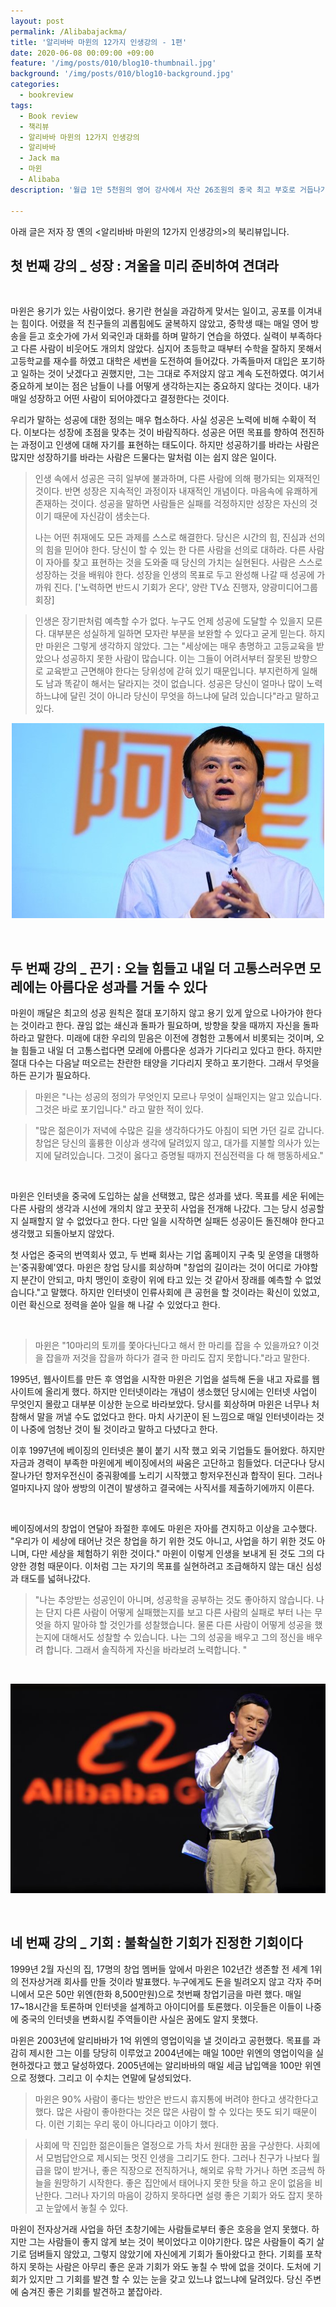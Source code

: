 ```yaml
---
layout: post
permalink: /Alibabajackma/
title: '알리바바 마윈의 12가지 인생강의 - 1편'
date: 2020-06-08 00:09:00 +09:00
feature: '/img/posts/010/blog10-thumbnail.jpg'
background: '/img/posts/010/blog10-background.jpg'
categories:
  - bookreview
tags:
  - Book review
  - 책리뷰
  - 알리바바 마윈의 12가지 인생강의
  - 알리바바
  - Jack ma
  - 마윈
  - Alibaba
description: '월급 1만 5천원의 영어 강사에서 자산 26조원의 중국 최고 부호로 거듭나기 까지, 열정은 결코 상처 받지 않는다는 마윈의 12가지 인생강의'

---
```


아래 글은 저자 장 옌의 <알리바바 마윈의 12가지 인생강의>의 북리뷰입니다.  



## 첫 번째 강의 _ 성장 : 겨울을 미리 준비하여 견뎌라

​      

마윈은 용기가 있는 사람이었다. 용기란 현실을 과감하게 맞서는 일이고, 공포를 이겨내는 힘이다. 어렸을 적 친구들의 괴롭힘에도 굴복하지 않았고, 중학생 때는 매일 영어 방송을 듣고 호숫가에 가서 외국인과 대화를 하며 말하기 연습을 하였다. 실력이 부족하다고 다른 사람이 비웃어도 개의치 않았다. 심지어 초등학교 때부터 수학을 잘하지 못해서 고등학교를 재수를 하였고 대학은 세번을 도전하여 들어갔다. 가족들마저 대입은 포기하고 일하는 것이 낫겠다고 권했지만, 그는 그대로 주저앉지 않고 계속 도전하였다. 여기서 중요하게 보이는 점은 남들이 나를 어떻게 생각하는지는 중요하지 않다는 것이다. 내가 매일 성장하고 어떤 사람이 되어야겠다고 결정한다는 것이다.  



우리가 말하는 성공에 대한 정의는 매우 협소하다. 사실 성공은 노력에 비해 수확이 적다. 이보다는 성장에 초점을 맞추는 것이 바람직하다. 성공은 어떤 목표를 향하여 전진하는 과정이고 인생에 대해 자기를 표현하는 태도이다. 하지만 성공하기를 바라는 사람은 많지만 성장하기를 바라는 사람은 드물다는 말처럼 이는 쉽지 않은 일이다.   

> 인생 속에서 성공은 극히 일부에 불과하며, 다른 사람에 의해 평가되는 외재적인 것이다. 반면 성장은 지속적인 과정이자 내재적인 개념이다. 마음속에 유쾌하게 존재하는 것이다. 성공을 말하면 사람들은 실패를 걱정하지만 성장은 자신의 것이기 때문에 자신감이 샘솟는다. 
>
> 나는 어떤 취재에도 모든 과제를 스스로 해결한다. 당신은 시간의 힘, 진심과 선의의 힘을 믿어야 한다. 당신이 할 수 있는 한 다른 사람을 선의로 대하라. 다른 사람이 자아를 찾고 표현하는 것을 도와줄 때 당신의 가치는 실현된다. 사람은 스스로 성장하는 것을 배워야 한다. 성장을 인생의 목표로 두고 완성해 나갈 때 성공에 가까워 진다. ['노력하면 반드시 기회가 온다', 양란 TV쇼 진행자, 양광미디어그룹 회장]

  

> 인생은 장기판처럼 예측할 수가 없다. 누구도 언제 성공에 도달할 수 있을지 모른다. 대부분은 성실하게 일하면 모자란 부분을 보완할 수 있다고 굳게 믿는다. 하지만 마윈은 그렇게 생각하지 않았다. 그는 "세상에는 매우 총명하고 고등교육을 받았으나 성공하지 못한 사람이 많습니다. 이는 그들이 어려서부터 잘못된 방향으로 교육받고 근면해야 한다는 당위성에 갇혀 있기 때문입니다. 부지런하게 일해도 남과 똑같이 해서는 달라지는 것이 없습니다. 성공은 당신이 얼마나 많이 노력하느냐에 달린 것이 아니라 당신이 무엇을 하느냐에 달려 있습니다"라고 말하고 있다. 

  

<center><img src="/img/posts/010/ma1.jpg"></center>

  

​    

## 두 번째 강의 _ 끈기 : 오늘 힘들고 내일 더 고통스러우면 모레에는 아름다운 성과를 거둘 수 있다

  

마윈이 깨달은 최고의 성공 원칙은 절대 포기하지 않고 용기 있게 앞으로 나아가야 한다는 것이라고 한다. 끊임 없는 쇄신과 돌파가 필요하며, 방향을 찾을 때까지 자신을 돌파하라고 말한다. 미래에 대한 우리의 믿음은 이전에 경험한 고통에서 비롯되는 것이며, 오늘 힘들고 내일 더 고통스럽다면 모레에 아름다운 성과가 기다리고 있다고 한다. 하지만 절대 다수는 다음날 떠오르는 찬란한 태양을 기다리지 못하고 포기한다. 그래서 무엇을 하든 끈기가 필요하다. 

  

> 마윈은 "나는 성공의 정의가 무엇인지 모르나 무엇이 실패인지는 알고 있습니다. 그것은 바로 포기입니다." 라고 말한 적이 있다. 

  

> "많은 젊은이가 저녁에 수많은 길을 생각하다가도 아침이 되면 가던 길로 갑니다. 창업은 당신의 훌륭한 이상과 생각에 달려있지 않고, 대가를 지불할 의사가 있는지에 달려있습니다. 그것이 옳다고 증명될 때까지 전심전력을 다 해 행동하세요."

​      

마윈은 인터넷을 중국에 도입하는 삶을 선택했고, 많은 성과를 냈다. 목표를 세운 뒤에는 다른 사람의 생각과 시선에 개의치 않고 꿋꿋히 사업을 전개해 나갔다. 그는 당시 성공할지 실패할지 알 수 없었다고 한다. 다만 일을 시작하면 실패든 성공이든 돌진해야 한다고 생각했고 되돌아보지 않았다. 

  

첫 사업은 중국의 번역회사 였고, 두 번째 회사는 기업 홈페이지 구축 및 운영을 대행하는'중궈황예'였다. 마윈은 창업 당시를 회상하며 "창업의 길이라는 것이 어디로 가야할지 분간이 안되고, 마치 맹인이 호랑이 위에 타고 있는 것 같아서 장래를 예측할 수 없었습니다."고 말했다. 하지만 인터넷이 인류사회에 큰 공헌을 할 것이라는 확신이 있었고, 이런 확신으로 정력을 쏟아 일을 해 나갈 수 있었다고 한다.

​      

> 마윈은 "10마리의 토끼를 쫓아다닌다고 해서 한 마리를 잡을 수 있을까요? 이것을 잡을까 저것을 잡을까 하다가 결국 한 마리도 잡지 못합니다."라고 말한다.

  

1995년, 웹사이트를 만든 후 영업을 시작한 마윈은 기업을 설득해 돈을 내고 자료를 웹사이트에 올리게 했다. 하지만 인터넷이라는 개념이 생소했던 당시에는 인터넷 사업이 무엇인지 몰랐고 대부분 이상한 눈으로 바라보았다. 당시를 회상하며 마윈은 너무나 처참해서 말을 꺼낼 수도 없었다고 한다. 마치 사기꾼이 된 느낌으로 매일 인터넷이라는 것이 나중에 엄청난 것이 될 것이라고 말하고 다녔다고 한다. 

이후 1997년에 베이징의 인터넷은 불이 붙기 시작 했고 외국 기업들도 들어왔다. 하지만 자금과 경력이 부족한 마윈에게 베이징에서의 싸움은 고단하고 힘들었다. 더군다나 당시 잘나가던 항저우전신이 중궈황예를 노리기 시작했고 항저우전신과 합작이 된다. 그러나 얼마지나지 않아 쌍방의 이견이 발생하고 결국에는 사직서를 제출하기에까지 이른다.

​      

베이징에서의 창업이 연달아 좌절한 후에도 마윈은 자아를 견지하고 이상을 고수했다. "우리가 이 세상에 태어난 것은 창업을 하기 위한 것도 아니고, 사업을 하기 위한 것도 아니며, 다만 세상을 체험하기 위한 것이다." 마윈이 이렇게 인생을 보내게 된 것도 그의 다양한 경험 때문이다. 이처럼 그는 자기의 목표를 실현하려고 조급해하지 않는 대신 심성과 태도를 넓혀나갔다. 

  

> "나는 추앙받는 성공인이 아니며, 성공학을 공부하는 것도 좋아하지 않습니다. 나는 단지 다른 사람이 어떻게 실패했는지를 보고 다른 사람의 실패로 부터 나는 무엇을 하지 말아햐 할 것인가를 성찰했습니다. 물론 다른 사람이 어떻게 성공을 했는지에 대해서도 성찰할 수 있습니다. 나는 그의 성공을 배우고 그의 정신을 배우려 합니다. 그래서 솔직하게 자신을 바라보려 노력합니다. "

​      

![m2](/img/posts/010/m2.jpg)

​          

## 네 번째 강의 _ 기회 : 불확실한 기회가 진정한 기회이다

  

1999년 2월 자신의 집, 17명의 창업 멤버들 앞에서 마윈은 102년간 생존할 전 세계 1위의 전자상거래 회사를 만들 것이라 발표했다. 누구에게도 돈을 빌려오지 않고 각자 주머니에서 모은 50만 위엔(한화 8,500만원)으로 첫번째 창업기금을 마련 했다. 매일 17~18시간을 토론하며 인터넷을 설계하고 아이디어를 토론했다. 이웃들은 이들이 나중에 중국의 인터넷을 변화시킬 주역들이란 사실은 꿈에도 알지 못했다. 

  

마윈은 2003년에 알리바바가 1억 위엔의 영업이익을 낼 것이라고 공헌했다. 목표를 과감히 제시한 그는 이를 당당히 이루었고 2004년에는 매일 100만 위엔의 영업이익을 실현하겠다고 했고 달성하였다. 2005년에는 알리바바의 매일 세금 납입액을 100만 위엔으로 정했다. 그리고 이 수치는 연말에 달성되었다. 

  

>  마윈은 90% 사람이 좋다는 방안은 반드시 휴지통에 버려야 한다고 생각한다고 했다. 많은 사람이 좋아한다는 것은 많은 사람이 할 수 있다는 뜻도 되기 때문이다. 이런 기회는 우리 몫이 아니다라고 이야기 했다. 

  

> 사회에 막 진입한 젊은이들은 열정으로 가득 차서 원대한 꿈을 구상한다. 사회에서 모범답안으로 제시되는 멋진 인생을 그리기도 한다. 그러나 친구가 나보다 월급을 많이 받거나, 좋은 직장으로 전직하거나, 해외로 유학 가거나 하면 조금씩 하늘을 원망하기 시작한다. 좋은 집안에서 태어나지 못한 탓을 하고 운이 없음을 비난한다. 그러나 자기의 마음이 강하지 못하다면 설령 좋은 기회가 와도 잡지 못하고 눈앞에서 놓칠 수 있다. 

  

마윈이 전자상거래 사업을 하던 초창기에는 사람들로부터 좋은 호응을 얻지 못했다. 하지만 그는 사람들이 좋지 않게 보는 것이 복이었다고 이야기한다. 많은 사람들이 죽기 살기로 덤벼들지 않았고, 그렇지 않았기에 자신에게 기회가 돌아왔다고 한다. 기회를 포착하지 못하는 사람은 아무리 좋은 운과 기회가 와도 놓칠 수 밖에 없을 것이다. 도처에 기회가 있지만 그 기회를 발견 할 수 있는 눈을 갖고 있느냐 없느냐에 달려있다. 당신 주변에 숨겨진 좋은 기회를 발견하고 붙잡아라.   



